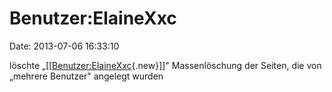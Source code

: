 Benutzer:ElaineXxc
==================

Date: 2013-07-06 16:33:10

löschte
„\[\[[Benutzer:ElaineXxc](http://www.yacy-websuche.de/wiki/index.php?title=Benutzer:ElaineXxc&action=edit&redlink=1 "Benutzer:ElaineXxc (Seite nicht vorhanden)"){.new}\]\]"
Massenlöschung der Seiten, die von „mehrere Benutzer" angelegt wurden
